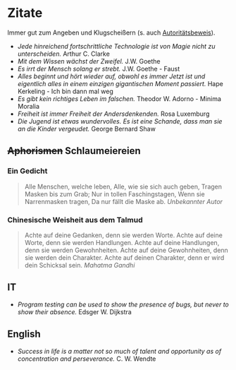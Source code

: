 # Zitate
Immer gut zum Angeben und Klugscheißern (s. auch [Autoritätsbeweis](https://www.philoclopedia.de/2015/05/28/argumentationsfehler-autorit%C3%A4tsargument/)).

* _Jede hinreichend fortschrittliche Technologie ist von Magie nicht zu unterscheiden._ Arthur C. Clarke
* _Mit dem Wissen wächst der Zweifel._ J.W. Goethe
* _Es irrt der Mensch solang er strebt._ J.W. Goethe - Faust
* _Alles beginnt und hört wieder auf, obwohl es immer Jetzt ist und eigentlich alles in einem einzigen gigantischen Moment passiert._ Hape Kerkeling - Ich bin dann mal weg
* _Es gibt kein richtiges Leben im falschen._ Theodor W. Adorno - Minima Moralia
* _Freiheit ist immer Freiheit der Andersdenkenden._ Rosa Luxemburg
* _Die Jugend ist etwas wundervolles. Es ist eine Schande, dass man sie an die Kinder vergeudet._ George Bernard Shaw

## ~~Aphorismen~~ Schlaumeiereien
### Ein Gedicht
> Alle Menschen, welche leben,
> Alle, wie sie sich auch geben,
> Tragen Masken bis zum Grab;
> Nur in tollen Faschingstagen,
> Wenn sie Narrenmasken tragen,
> Da nur fällt die Maske ab.
_Unbekannter Autor_

### Chinesische Weisheit aus dem Talmud
> Achte auf deine Gedanken, denn sie werden Worte.
> Achte auf deine Worte, denn sie werden Handlungen.
> Achte auf deine Handlungen, denn sie werden Gewohnheiten.
> Achte auf deine Gewohnheiten, denn sie werden dein Charakter.
> Achte auf deinen Charakter, denn er wird dein Schicksal sein.
_Mahatma Gandhi_

## IT
* _Program testing can be used to show the presence of bugs, but never to show their absence._ Edsger W. Dijkstra

## English
* _Success in life is a matter not so much of talent and opportunity as of concentration and perseverance._ C. W. Wendte
